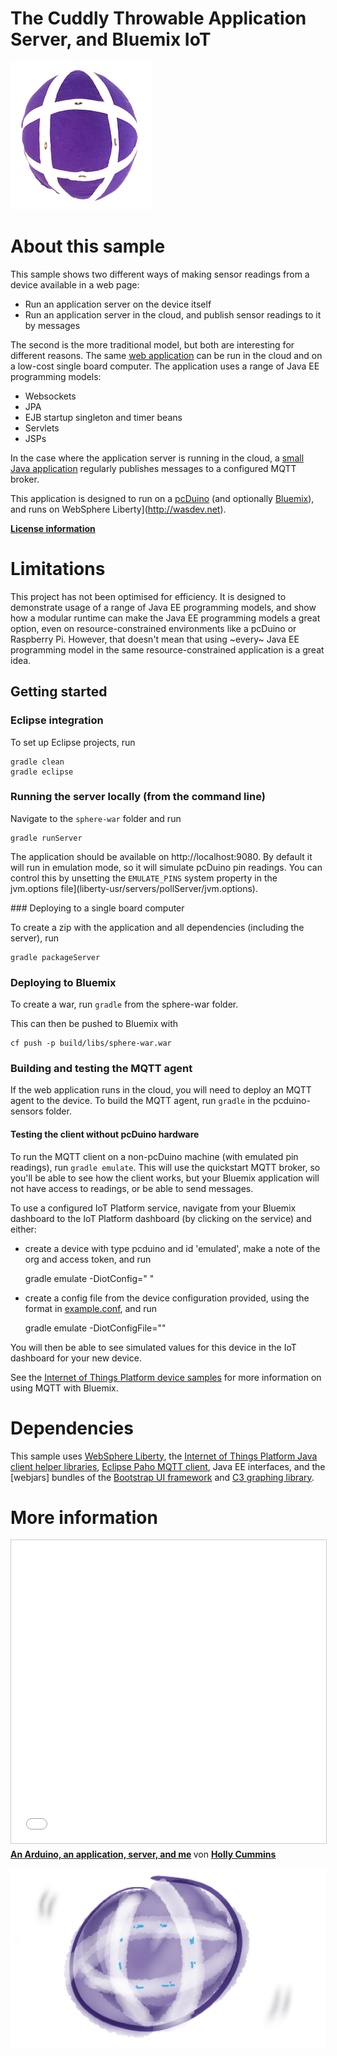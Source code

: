 # The Cuddly Throwable Application Server, and Bluemix IoT

![Photo of Throwable Application Server](spherephoto.png)

# About this sample

This sample shows two different ways of making sensor readings from a device available in a web page: 

* Run an application server on the device itself
* Run an application server in the cloud, and publish sensor readings to it by messages

The second is the more traditional model, but both are interesting for different reasons. The same [web application](sphere-war) can be run in the cloud and on a low-cost single board computer. The application
 uses a range of Java EE programming models: 

* Websockets
* JPA
* EJB startup singleton and timer beans 
* Servlets
* JSPs

In the case where the application server is running in the cloud, a [small Java application](pcduino-sensors) regularly publishes messages to a configured MQTT broker.

This application is designed to run on a [pcDuino](http://www.linksprite.com/linksprite-pcduino/) (and optionally [Bluemix](http://bluemix.net)), and runs on WebSphere Liberty](http://wasdev.net). 

**[License information](LICENSE.txt)** 

# Limitations 

This project has not been optimised for efficiency. It is designed to demonstrate usage of a range of Java EE programming models, and show how a modular runtime can make the Java EE programming models a great option, even on resource-constrained environments like a pcDuino or Raspberry Pi. However, that doesn't mean that using ~every~ Java EE programming model in the same resource-constrained application is a great idea. 

## Getting started 

### Eclipse integration 

To set up Eclipse projects, run 

    gradle clean
    gradle eclipse

### Running the server locally (from the command line) 

Navigate to the `sphere-war` folder and run

    gradle runServer

The application should be available on http://localhost:9080. By default it will run in emulation mode, so it will simulate pcDuino pin readings. You can control this by unsetting the `EMULATE_PINS` system property in the jvm.options file](liberty-usr/servers/pollServer/jvm.options).

### Deploying to a single board computer 

To create a zip with the application and all dependencies (including the server), run 

    gradle packageServer


### Deploying to Bluemix 

To create a war, run `gradle` from the sphere-war folder.

This can then be pushed to Bluemix with 

    cf push -p build/libs/sphere-war.war

### Building and testing the MQTT agent 

If the web application runs in the cloud, you will need to deploy an MQTT agent to the device. To build the MQTT agent, run `gradle` in the pcduino-sensors folder. 


#### Testing the client without pcDuino hardware

To run the MQTT client on a non-pcDuino machine (with emulated pin readings), run `gradle emulate`. This will use the quickstart MQTT broker, so you'll be able to see how the client works, but your Bluemix application will not have access to readings, or be able to send messages.

To use a configured IoT Platform service, navigate from your Bluemix dashboard to the IoT Platform dashboard (by clicking on the service) and either:

* create a device with type pcduino and id 'emulated', make a note of the org and access token, and run 

    gradle emulate -DiotConfig="<org> <accesstoken>"
    
* create a config file from the device configuration provided, using the format in [example.conf](pcduino-sensors/example.conf),  and run 

    gradle emulate -DiotConfigFile="<pathtoconfigfile>"

You will then be able to see simulated values for this device in the IoT dashboard for your new device. 

See the [Internet of Things Platform device samples](https://github.com/ibm-messaging/iot-device-samples) for more information on using MQTT with Bluemix.

# Dependencies 

This sample uses [WebSphere Liberty](http://wasdev.net), the [Internet of Things Platform Java client helper libraries](https://github.com/ibm-watson-iot/iot-java), [Eclipse Paho MQTT client](http://www.eclipse.org/paho/), Java EE interfaces, and the [webjars] bundles of the [Bootstrap UI framework](http://getbootstrap.com) and [C3 graphing library](http://c3js.org). 

# More information 

<iframe src="//www.slideshare.net/slideshow/embed_code/key/k6zLBYj0DgXu4k" width="595" height="485" frameborder="0" marginwidth="0" marginheight="0" scrolling="no" style="border:1px solid #CCC; border-width:1px; margin-bottom:5px; max-width: 100%;" allowfullscreen> </iframe> <div style="margin-bottom:5px"> <strong> <a href="//www.slideshare.net/HollyCummins/an-arduino-an-application-server-and-me" title="An Arduino, an application, server, and me" target="_blank">An Arduino, an application, server, and me</a> </strong> von <strong><a target="_blank" href="//www.slideshare.net/HollyCummins">Holly Cummins</a></strong> </div>


![Drawing of Throwable Application Server](drawnsphere.png)
